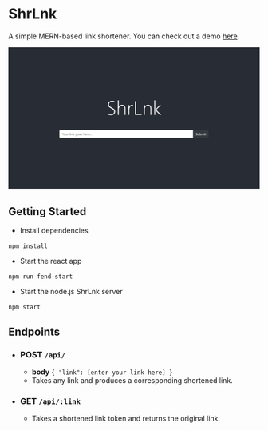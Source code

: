 # ShrLnk

A simple MERN-based link shortener. You can check out a demo [here](https://shrlnk.herokuapp.com/).

![alt text](Landing.png "Landing Page Screenshot")

## Getting Started

- Install dependencies 
```
npm install
```

- Start the react app
```
npm run fend-start
```

- Start the node.js ShrLnk server
```
npm start
```

## Endpoints

- ### POST `/api/`
  - **body** `{ "link": [enter your link here] }`
  - Takes any link and produces a corresponding shortened link.

- ### GET `/api/:link`
  - Takes a shortened link token and returns the original link.
